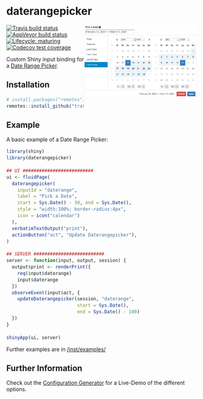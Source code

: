 # daterangepicker

<p align="center">
  <img src="./man/figures/daterangepicker.PNG" align="right" width="300"/>
</p>

<!-- badges: start -->
[![Travis build status](https://travis-ci.org/trafficonese/daterangepicker.svg?branch=master)](https://travis-ci.org/trafficonese/daterangepicker)
[![AppVeyor build status](https://ci.appveyor.com/api/projects/status/github/trafficonese/daterangepicker?branch=master&svg=true)](https://ci.appveyor.com/project/trafficonese/daterangepicker)
[![Lifecycle: maturing](https://img.shields.io/badge/lifecycle-maturing-blue.svg)](https://www.tidyverse.org/lifecycle/#maturing)
[![Codecov test coverage](https://codecov.io/gh/trafficonese/daterangepicker/branch/master/graph/badge.svg)](https://codecov.io/gh/trafficonese/daterangepicker?branch=master)
<!-- badges: end -->

Custom Shiny input binding for a [Date Range Picker](https://www.daterangepicker.com/).

## Installation

``` r
# install.packages("remotes")
remotes::install_github("trafficones/daterangepicker")
```

## Example

A basic example of a Date Range Picker:

``` r
library(shiny)
library(daterangepicker)

## UI ##########################
ui <- fluidPage(
  daterangepicker(
    inputId = "daterange",
    label = "Pick a Date",
    start = Sys.Date() - 30, end = Sys.Date(),
    style = "width:100%; border-radius:4px",
    icon = icon("calendar")
  ),
  verbatimTextOutput("print"),
  actionButton("act", "Update Daterangepicker"),
)

## SERVER ##########################
server <- function(input, output, session) {
  output$print <- renderPrint({
    req(input$daterange)
    input$daterange
  })
  observeEvent(input$act, {
    updateDaterangepicker(session, "daterange",
                          start = Sys.Date(), 
                          end = Sys.Date() - 100)
  })
}

shinyApp(ui, server)
```

Further examples are in [/inst/examples/](https://github.com/trafficonese/daterangepicker/tree/master/inst/examples)

## Further Information

Check out the [Configuration Generator](https://www.daterangepicker.com/#config) for a Live-Demo of the different options. 
